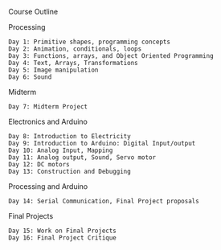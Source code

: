Course Outline

Processing

 	Day 1: Primitive shapes, programming concepts
 	Day 2: Animation, conditionals, loops
 	Day 3: Functions, arrays, and Object Oriented Programming
 	Day 4: Text, Arrays, Transformations
 	Day 5: Image manipulation
 	Day 6: Sound

Midterm

 	Day 7: Midterm Project

Electronics and Arduino

 	Day 8: Introduction to Electricity
 	Day 9: Introduction to Arduino: Digital Input/output
 	Day 10: Analog Input, Mapping
 	Day 11: Analog output, Sound, Servo motor
	Day 12: DC motors
 	Day 13: Construction and Debugging

Processing and Arduino

 	Day 14: Serial Communication, Final Project proposals

Final Projects

 	Day 15: Work on Final Projects
 	Day 16: Final Project Critique
